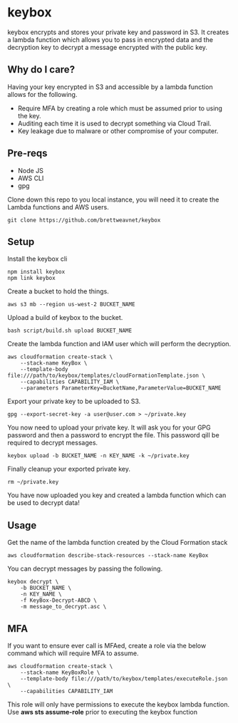 # keybox

keybox encrypts and stores your private key and password in S3. It creates a lambda
function which allows you to pass in encrypted data and the decryption key to 
decrypt a message encrypted with the public key.

## Why do I care?

Having your key encrypted in S3 and accessible by a lambda function allows for 
the following.

* Require MFA by creating a role which must be assumed prior to using the key.
* Auditing each time it is used to decrypt something via Cloud Trail.
* Key leakage due to malware or other compromise of your computer.

## Pre-reqs

* Node JS
* AWS CLI
* gpg

Clone down this repo to you local instance, you will need it to create the Lambda
functions and AWS users.

```
git clone https://github.com/brettweavnet/keybox
```

## Setup

Install the keybox cli

```
npm install keybox
npm link keybox
```

Create a bucket to hold the things.

```
aws s3 mb --region us-west-2 BUCKET_NAME
```

Upload a build of keybox to the bucket.

```
bash script/build.sh upload BUCKET_NAME
```

Create the lambda function and IAM user which will perform the decryption.

```
aws cloudformation create-stack \
	--stack-name KeyBox \
	--template-body file:///path/to/keybox/templates/cloudFormationTemplate.json \
	--capabilities CAPABILITY_IAM \
	--parameters ParameterKey=BucketName,ParameterValue=BUCKET_NAME
```

Export your private key to be uploaded to S3.

```
gpg --export-secret-key -a user@user.com > ~/private.key
```

You now need to upload your private key.  It will ask you for your GPG password and
then a password to encrypt the file.  This password qill be required to decrypt messages.

```
keybox upload -b BUCKET_NAME -n KEY_NAME -k ~/private.key
```

Finally cleanup your exported private key.

```
rm ~/private.key
```

You have now uploaded you key and created a lambda function which can be used
to decrypt data!

## Usage

Get the name of the lambda function created by the Cloud Formation stack

```
aws cloudformation describe-stack-resources --stack-name KeyBox
```

You can decrypt messages by passing the following.

```
keybox decrypt \
	-b BUCKET_NAME \
	-n KEY_NAME \
	-f KeyBox-Decrypt-ABCD \
	-m message_to_decrypt.asc \
```

## MFA

If you want to ensure ever call is MFAed, create a role via the below command which
will require MFA to assume.


```
aws cloudformation create-stack \
	--stack-name KeyBoxRole \
	--template-body file:///path/to/keybox/templates/executeRole.json \
	--capabilities CAPABILITY_IAM
```

This role will only have permissions to execute the keybox lambda function. Use **aws
sts assume-role** prior to executing the keybox function
